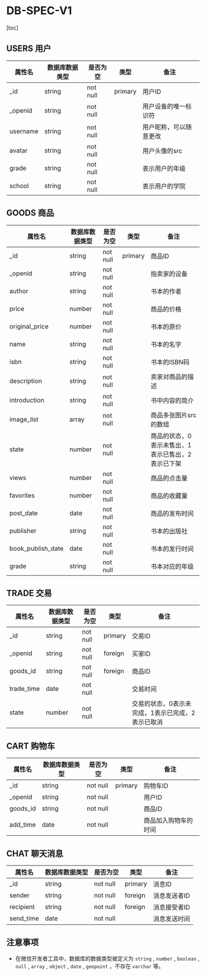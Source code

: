 # **DB-SPEC-V1**

[toc]

## USERS 用户

| 属性名   | 数据库数据类型 | 是否为空 | 类型    | 备注                   |
| -------- | -------------- | -------- | ------- | ---------------------- |
| _id      | string         | not null | primary | 用户ID                 |
| _openid  | string         | not null |         | 用户设备的唯一标识符   |
| username | string         | not null |         | 用户昵称，可以随意更改 |
| avatar   | string         | not null |         | 用户头像的src          |
| grade    | string         | not null |         | 表示用户的年级         |
| school   | string         | not null |         | 表示用户的学院         |



## GOODS 商品

| 属性名            | 数据库数据类型 | 是否为空 | 类型    | 备注                                              |
| ----------------- | -------------- | -------- | ------- | ------------------------------------------------- |
| _id               | string         | not null | primary | 商品ID                                            |
| _openid           | string         | not null |         | 指卖家的设备                                      |
| author            | string         | not null |         | 书本的作者                                        |
| price             | number         | not null |         | 商品的价格                                        |
| original_price    | number         | not null |         | 书本的原价                                        |
| name              | string         | not null |         | 书本的名字                                        |
| isbn              | string         | not null |         | 书本的ISBN码                                      |
| description       | string         | not null |         | 卖家对商品的描述                                  |
| introduction      | string         | not null |         | 书中内容的简介                                    |
| image_list        | array          | not null |         | 商品多张图片src的数组                             |
| state             | number         | not null |         | 商品的状态，0表示未售出，1表示已售出，2表示已下架 |
| views             | number         | not null |         | 商品的点击量                                      |
| favorites         | number         | not null |         | 商品的收藏量                                      |
| post_date         | date           | not null |         | 商品的发布时间                                    |
| publisher         | string         | not null |         | 书本的出版社                                      |
| book_publish_date | date           | not null |         | 书本的发行时间                                    |
| grade             | string         | not null |         | 书本对应的年级                                    |



## TRADE 交易

| 属性名     | 数据库数据类型 | 是否为空 | 类型    | 备注                                              |
| ---------- | -------------- | -------- | ------- | ------------------------------------------------- |
| _id        | string         | not null | primary | 交易ID                                            |
| _openid    | string         | not null | foreign | 买家ID                                            |
| goods_id   | string         | not null | foreign | 商品ID                                            |
| trade_time | date           | not null |         | 交易时间                                          |
| state      | number         | not null |         | 交易的状态，0表示未完成，1表示已完成，2表示已取消 |



## CART 购物车

| 属性名   | 数据库数据类型 | 是否为空 | 类型    | 备注                 |
| -------- | -------------- | -------- | ------- | -------------------- |
| _id      | string         | not null | primary | 购物车ID             |
| _openid  | string         | not null |         | 用户ID               |
| goods_id | string         | not null |         | 商品ID               |
| add_time | date           | not null |         | 商品加入购物车的时间 |



## CHAT 聊天消息

| 属性名    | 数据库数据类型 | 是否为空 | 类型    | 备注         |
| --------- | -------------- | -------- | ------- | ------------ |
| _id       | string         | not null | primary | 消息ID       |
| sender    | string         | not null | foreign | 消息发送者ID |
| recipient | string         | not null | foreign | 消息接受者ID |
| send_time | date           | not null |         | 消息发送时间 |



## 注意事项

- 在微信开发者工具中，数据库的数据类型被定义为 `string` , `number` , `boolean` , `null` , `array` , `object` , `date` , `geopoint` ，不存在 `varchar` 等。

